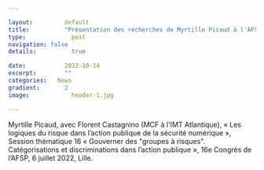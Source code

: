 ```yaml
---

layout:			default
title:  		"Présentation des recherches de Myrtille Picaud à l'AFSP"
type:			  post
navigation: false
details:		  true

date:   		2022-10-14
excerpt: 		""
categories:   News
gradient: 		2
image: 			  header-1.jpg

---
```


Myrtille Picaud, avec Florent Castagnino (MCF à l'IMT Atlantique), « Les logiques du risque dans l’action publique de la sécurité numérique », Session thématique 16 « Gouverner des "groupes à risques". Catégorisations et discriminations dans l’action publique », 16e Congrès de l’AFSP, 6 juillet 2022, Lille.  
